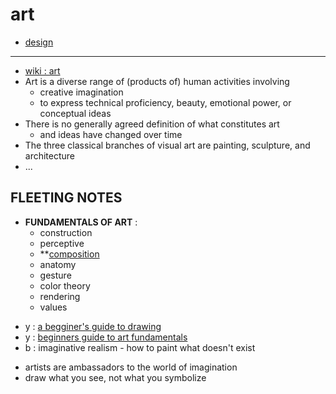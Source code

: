 # art

- [design](design)

---

- [wiki : art](https://en.wikipedia.org/wiki/Art)
- Art is a diverse range of (products of) human activities involving
     - creative imagination
     - to express technical proficiency, beauty, emotional power, or conceptual ideas
- There is no generally agreed definition of what constitutes art
     - and ideas have changed over time
- The three classical branches of visual art are painting, sculpture, and architecture
- ...

## FLEETING NOTES

- **FUNDAMENTALS OF ART** :
     - construction
     - perceptive
     - \*\*[composition](composition)
     - anatomy
     - gesture
     - color theory
     - rendering
     - values

* y : [a begginer's guide to drawing](https://www.youtube.com/watch?v=kkmmDJD7QAE)
* y : [beginners guide to art fundamentals](beginners-guide-to-art-fundamentals)
* b : imaginative realism - how to paint what doesn't exist

- artists are ambassadors to the world of imagination
- draw what you see, not what you symbolize
